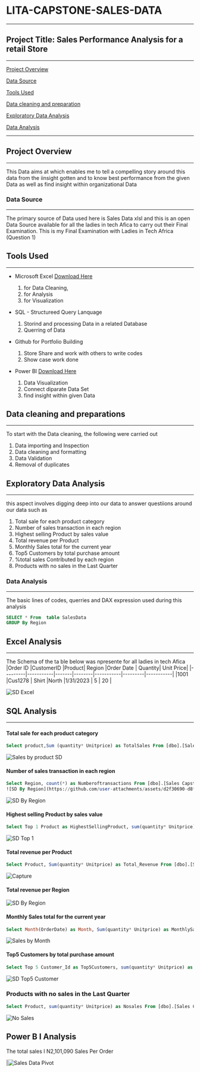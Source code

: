# LITA-CAPSTONE-SALES-DATA
---

## Project Title: Sales Performance Analysis for a retail Store
---
[Project Overview](#project-overview)

[Data Source](#data-source)

[Tools Used](#tools-used)

[Data cleaning and preparation](#data-cleaning-and-preparation)

[Exploratory Data Analysis](#exploratory-data-analysis)

 [Data Analysis](#data-analysis)

 ---


## Project Overview
---
This Data aims at which enables me to tell a compelling story around this data from the iinsight gotten and to know best performance from the given Data as well as find insight within organizational Data

### Data Source
---
The primary source of Data used here is Sales Data xlsl and this is an open Data Source available for all the ladies in tech Afica to carry out their Final Examination. This is my Final Examination with Ladies in Tech Africa (Question 1)

## Tools Used
---
- Microsoft Excel [Download Here](https://www.microsoft.com)
  1. for Data Cleaning,
  2. for Analysis
  3. for Visualization
     
- SQL - Structureed Query Lanquage  
  1. Storind and processing Data in a related Database
  2. Querring of Data
  
- Github for Portfolio Building
  1. Store Share and work with others to write codes
  2. Show case work done
    
- Power BI [Download Here](https://www.microsoft.com)
  1.  Data Visualization
  2. Connect diparate Data Set
  3. find insight within given Data

## Data cleaning and preparations
---
To start with the Data cleaning, the following were carried out
  1.  Data importing and Inspection
  2.  Data cleaning and formatting
  3.  Data Validation
  4.  Removal of duplicates

## Exploratory Data Analysis
---
this aspect involves digging deep into our data to answer questiions around our data such as
  1.  Total sale for each product category
  2.  Number of sales transaction in each region
  3.  Highest selling Product by sales value
  4.  Total revenue per Product
  5.  Monthly Sales total for the current year
  6.  Top5 Customers by total purchase amount
  7.  %total sales Contributed by each region
  8.  Products with no sales in the Last Quarter
      
### Data Analysis
---
The basic lines of codes, querries and DAX expression used during this analysis
```SQL
SELECT * From  table SalesData
GROUP By Region
```


## Excel Analysis
---

The Schema of the ta ble below was npresente for all ladies in tech Afica
|Order ID |CustomerID |Product| Region |Order Date | Quantity| Unit Price|
|---------|-----------|-------|--------|-----------|---------|-----------|
|1001     |Cus1278    | Shirt |North   |1/31/2023  | 5       |   20      |

![SD Excel](https://github.com/user-attachments/assets/36b43f06-6a6d-4bb4-bbc7-2f3fb470a225)

## SQL Analysis
---
####   Total sale for each product category
```SQL
Select product,Sum (quantity* Unitprice) as TotalSales From [dbo].[Sales Capstone] Group by Product
```
![Sales by product  SD](https://github.com/user-attachments/assets/8b9b3636-7e4c-4377-b333-5b9a984a7c5c)


####  Number of sales transaction in each region
```SQL
Select Region, count(*) as Numberoftransactions From [dbo].[Sales Capstone] Group by Region
![SD By Region](https://github.com/user-attachments/assets/d2f30690-d8f8-4060-b5f4-7c6cf408381a)
```
![SD By Region](https://github.com/user-attachments/assets/63b5e686-3d29-4872-bc28-0b5ddb10c067)

#### Highest selling Product by sales value
```SQL
Select Top 1 Product as HighestSellingProduct, sum(quantity* Unitprice) as SalesValue From [dbo].[Sales Capstone] Group by Product order by SalesValue desc
```
![SD Top 1](https://github.com/user-attachments/assets/a130b00b-bdfc-445c-9aa3-1be1f048c541)

####  Total revenue per Product
```SQL
Select Product, Sum(quantity* Unitprice) as Total_Revenue From [dbo].[Sales Capstone] Group by Product
```
![Capture](https://github.com/user-attachments/assets/208e5ead-bf64-4498-998e-e378852568d9)

####  Total revenue per Region
![SD By Region](https://github.com/user-attachments/assets/163e6c1b-58a2-4b27-9d20-04e955401692)

####   Monthly Sales total for the current year
```SQL
Select Month(OrderDate) as Month, Sum(quantity* Unitprice) as MonthlySales From [dbo].[Sales Capstone]where Year(OrderDate) = Year(GETDATE())Group by Month(OrderDate) Order by Month;
```
![Sales by Month](https://github.com/user-attachments/assets/fdc3c627-da87-4640-a3a8-80267ba9b940)

#### Top5 Customers by total purchase amount
```SQL
Select Top 5 Customer_Id as Top5Customers, sum(quantity* Unitprice) as Sales From [dbo].[Sales Capstone] Group by Customer_Id order by Sales desc
```
![SD Top5 Customer](https://github.com/user-attachments/assets/430430eb-188d-46c6-ac5e-4f9c082eedf9)
###  Products with no sales in the Last Quarter
```SQL
Select Product, sum(quantity* Unitprice) as Nosales From [dbo].[Sales Capstone] Group by Product Having Sum(quantity* Unitprice) = 0
```
![No Sales](https://github.com/user-attachments/assets/ff31d8c5-81c3-49e8-89b0-120353fe19c6)



## Power B I Analysis
The total sales I N2,101,090 
Sales Per Order

|![Sales Data Pivot](https://github.com/user-attachments/assets/c360cf2e-dd1e-4086-bdc9-33c4944288ea)


